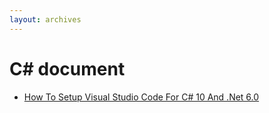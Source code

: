 ```yaml
---
layout: archives
---
```


# C# document

- [How To Setup Visual Studio Code For C# 10 And .Net 6.0](https://www.c-sharpcorner.com/article/how-to-setup-visual-studio-code-for-c-sharp-10-and-net-6-0/)